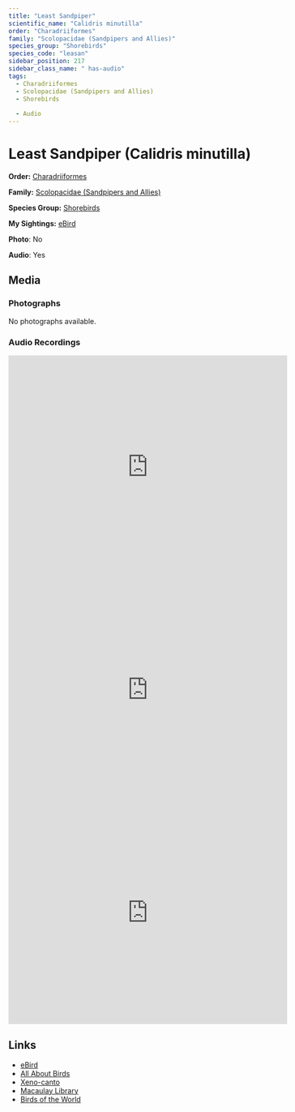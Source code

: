 ```yaml
---
title: "Least Sandpiper"
scientific_name: "Calidris minutilla"
order: "Charadriiformes"
family: "Scolopacidae (Sandpipers and Allies)"
species_group: "Shorebirds"
species_code: "leasan"
sidebar_position: 217
sidebar_class_name: " has-audio"
tags: 
  - Charadriiformes
  - Scolopacidae (Sandpipers and Allies)
  - Shorebirds
  
  - Audio
---
```


# Least Sandpiper (Calidris minutilla)

**Order:** [Charadriiformes](/tags/charadriiformes)

**Family:** [Scolopacidae (Sandpipers and Allies)](/tags/scolopacidae-sandpipers-and-allies)

**Species Group:** [Shorebirds](/tags/shorebirds)

**My Sightings:** [eBird](https://ebird.org/lifelist?r=world&time=life&spp=leasan)

**Photo**: No 

**Audio**: Yes

## Media
### Photographs
No photographs available.

### Audio Recordings
<iframe src="https://macaulaylibrary.org/asset/626447443/embed" width="550" height="440" frameborder="0" allowfullscreen></iframe>
<iframe src="https://macaulaylibrary.org/asset/626618108/embed" width="550" height="440" frameborder="0" allowfullscreen></iframe>
<iframe src="https://macaulaylibrary.org/asset/626617947/embed" width="550" height="440" frameborder="0" allowfullscreen></iframe>

## Links
* [eBird](https://ebird.org/species/leasan) 
* [All About Birds](https://www.allaboutbirds.org/guide/leasan) 
* [Xeno-canto](https://www.xeno-canto.org/species/calidris-minutilla) 
* [Macaulay Library](https://search.macaulaylibrary.org/catalog?taxonCode=leasan&sort=rating_rank_desc)
* [Birds of the World](https://birdsoftheworld.org/bow/species/leasan)
